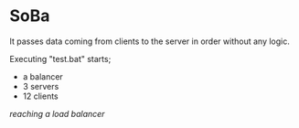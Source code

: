 ﻿# SoBa

It passes data coming from clients to the server in order without any logic.

Executing "test.bat" starts;
  - a balancer
  - 3 servers
  - 12 clients

*reaching a load balancer*
